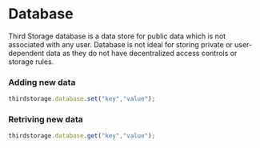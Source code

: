 # Database

Third Storage database is a data store for public data which is not associated with any user. Database is not ideal for storing private or user-dependent data as they do not have decentralized access controls or storage rules.

### Adding new data

```js
thirdstorage.database.set("key","value");
```

### Retriving new data

```js
thirdstorage.database.get("key","value");
```